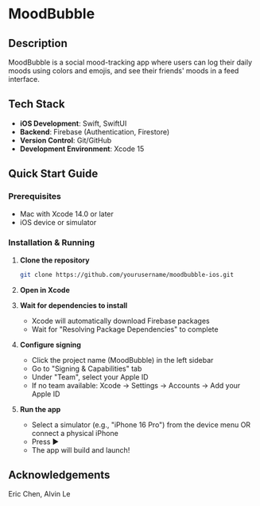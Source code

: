 # MoodBubble

## Description
MoodBubble is a social mood-tracking app where users can log their daily moods using colors and emojis, and see their friends' moods in a feed interface.

## Tech Stack
- **iOS Development**: Swift, SwiftUI
- **Backend**: Firebase (Authentication, Firestore)
- **Version Control**: Git/GitHub
- **Development Environment**: Xcode 15

## Quick Start Guide

### Prerequisites
- Mac with Xcode 14.0 or later
- iOS device or simulator

### Installation & Running
1. **Clone the repository**
   ```bash
   git clone https://github.com/yourusername/moodbubble-ios.git
   ```

2. **Open in Xcode**

3. **Wait for dependencies to install**
   - Xcode will automatically download Firebase packages
   - Wait for "Resolving Package Dependencies" to complete

4. **Configure signing**
   - Click the project name (MoodBubble) in the left sidebar
   - Go to "Signing & Capabilities" tab
   - Under "Team", select your Apple ID
   - If no team available: Xcode → Settings → Accounts → Add your Apple ID

5. **Run the app**
   - Select a simulator (e.g., "iPhone 16 Pro") from the device menu OR connect a physical iPhone
   - Press ▶️
   - The app will build and launch!

## Acknowledgements
Eric Chen, Alvin Le
